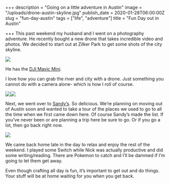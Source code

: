 +++
description = "Going on a little adventure in Austin"
image = "/uploads/drone-austin-skyline.jpg"
publish_date = 2020-01-28T06:00:00Z
slug = "fun-day-austin"
tags = ["life", "adventure"]
title = "Fun Day out in Austin"

+++
This past weekend my husband and I went on a photography adventure. He recently bought a new drone that takes incredible video and photos. We decided to start out at Zilker Park to get some shots of the city skyline.

![](/uploads/drone-austin-skyline.jpg)

He has the [DJI Mavic Mini](https://www.dji.com/mavic-mini).

I love how you can grab the river and city with a drone. Just something you cannot do with a camera alone- which is how I roll of course.

![](/uploads/nick-eating.jpg)![](/uploads/sandys-hamburger.jpg)

Next, we went over to [Sandy’s](https://www.facebook.com/pages/Sandys-Hamburgers/120669561281714?rf=130496560618456). So delicious. We’re planning on moving out of Austin soon and wanted to take a tour of the places we used to go to all the time when we first came down here. Of course Sandy’s made the list. If you’ve never been or are planning a trip here be sure to go. Or if you go a lot, then go back right now.

![](/uploads/cody-reading.jpg)

We came back home late in the day to relax and enjoy the rest of the weekend. I played some Switch while Nick was actually productive and did some writing/reading. There are Pokemon to catch and I’ll be dammed if I’m going to let them get away.

Even though crafting all day is fun, it’s important to get out and do things. Your stuff will be at home waiting for you when you get back.
